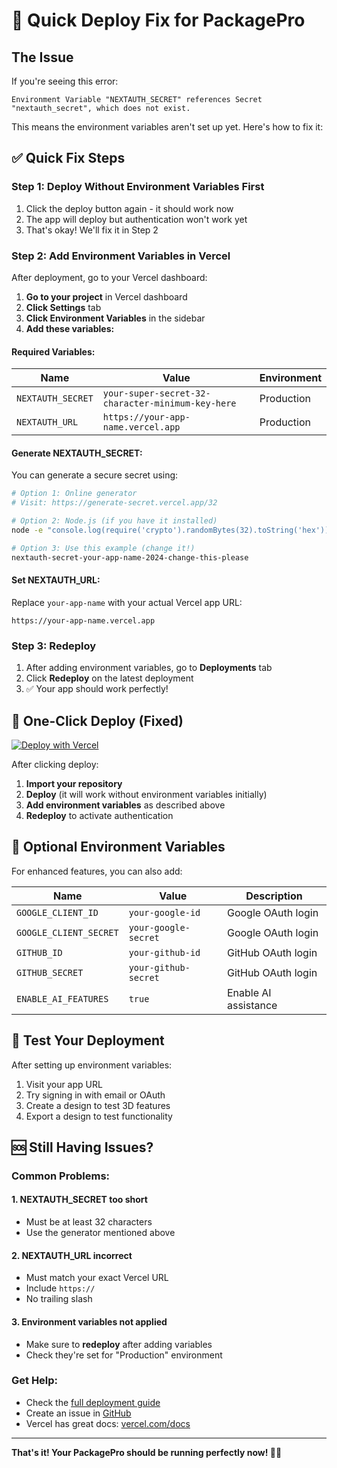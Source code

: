 # 🚀 Quick Deploy Fix for PackagePro

## The Issue
If you're seeing this error:
```
Environment Variable "NEXTAUTH_SECRET" references Secret "nextauth_secret", which does not exist.
```

This means the environment variables aren't set up yet. Here's how to fix it:

## ✅ Quick Fix Steps

### Step 1: Deploy Without Environment Variables First
1. Click the deploy button again - it should work now
2. The app will deploy but authentication won't work yet
3. That's okay! We'll fix it in Step 2

### Step 2: Add Environment Variables in Vercel

After deployment, go to your Vercel dashboard:

1. **Go to your project** in Vercel dashboard
2. **Click Settings** tab
3. **Click Environment Variables** in the sidebar
4. **Add these variables:**

#### Required Variables:

| Name | Value | Environment |
|------|-------|-------------|
| `NEXTAUTH_SECRET` | `your-super-secret-32-character-minimum-key-here` | Production |
| `NEXTAUTH_URL` | `https://your-app-name.vercel.app` | Production |

#### Generate NEXTAUTH_SECRET:
You can generate a secure secret using:
```bash
# Option 1: Online generator
# Visit: https://generate-secret.vercel.app/32

# Option 2: Node.js (if you have it installed)
node -e "console.log(require('crypto').randomBytes(32).toString('hex'))"

# Option 3: Use this example (change it!)
nextauth-secret-your-app-name-2024-change-this-please
```

#### Set NEXTAUTH_URL:
Replace `your-app-name` with your actual Vercel app URL:
```
https://your-app-name.vercel.app
```

### Step 3: Redeploy
1. After adding environment variables, go to **Deployments** tab
2. Click **Redeploy** on the latest deployment
3. ✅ Your app should work perfectly!

## 🎯 One-Click Deploy (Fixed)

[![Deploy with Vercel](https://vercel.com/button)](https://vercel.com/new/clone?repository-url=https://github.com/clrt3533/App/tree/packagepro-clean)

After clicking deploy:
1. **Import your repository**
2. **Deploy** (it will work without environment variables initially)
3. **Add environment variables** as described above
4. **Redeploy** to activate authentication

## 🔧 Optional Environment Variables

For enhanced features, you can also add:

| Name | Value | Description |
|------|-------|-------------|
| `GOOGLE_CLIENT_ID` | `your-google-id` | Google OAuth login |
| `GOOGLE_CLIENT_SECRET` | `your-google-secret` | Google OAuth login |
| `GITHUB_ID` | `your-github-id` | GitHub OAuth login |
| `GITHUB_SECRET` | `your-github-secret` | GitHub OAuth login |
| `ENABLE_AI_FEATURES` | `true` | Enable AI assistance |

## 🎉 Test Your Deployment

After setting up environment variables:
1. Visit your app URL
2. Try signing in with email or OAuth
3. Create a design to test 3D features
4. Export a design to test functionality

## 🆘 Still Having Issues?

### Common Problems:

#### 1. NEXTAUTH_SECRET too short
- Must be at least 32 characters
- Use the generator mentioned above

#### 2. NEXTAUTH_URL incorrect
- Must match your exact Vercel URL
- Include `https://`
- No trailing slash

#### 3. Environment variables not applied
- Make sure to **redeploy** after adding variables
- Check they're set for "Production" environment

### Get Help:
- Check the [full deployment guide](./DEPLOYMENT.md)
- Create an issue in [GitHub](https://github.com/clrt3533/App/issues)
- Vercel has great docs: [vercel.com/docs](https://vercel.com/docs)

---

**That's it! Your PackagePro should be running perfectly now! 🎨✨**